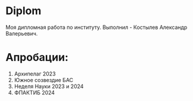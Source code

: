 # Diplom
Моя дипломная работа по институту. Выполнил - Костылев Александр Валерьевич.
# Апробации:
1. Архипелаг 2023
2. Южное созвездие БАС
3. Неделя Науки 2023 и 2024
4. ФПАКТИБ 2024
